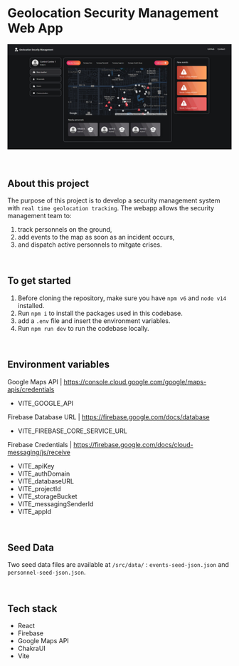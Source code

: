 # Geolocation Security Management Web App

![web_app](https://raw.githubusercontent.com/thatjosh/z-public-images/main/webapp_image.png)

<br>

## About this project

The purpose of this project is to develop a security management system with `real time geolocation tracking`. The webapp allows the security management team to:

1. track personnels on the ground,
2. add events to the map as soon as an incident occurs,
3. and dispatch active personnels to mitgate crises.

<br>

## To get started

1. Before cloning the repository, make sure you have `npm v6` and `node v14` installed.
2. Run `npm i` to install the packages used in this codebase.
3. add a `.env` file and insert the environment variables.
4. Run `npm run dev` to run the codebase locally.

<br>

## Environment variables

Google Maps API
| https://console.cloud.google.com/google/maps-apis/credentials

- VITE_GOOGLE_API

Firebase Database URL
| https://firebase.google.com/docs/database

- VITE_FIREBASE_CORE_SERVICE_URL

Firebase Credentials | https://firebase.google.com/docs/cloud-messaging/js/receive

- VITE_apiKey
- VITE_authDomain
- VITE_databaseURL
- VITE_projectId
- VITE_storageBucket
- VITE_messagingSenderId
- VITE_appId

<br>

## Seed Data

Two seed data files are available at `/src/data/` : `events-seed-json.json` and `personnel-seed-json.json`.

<br>

## Tech stack

- React
- Firebase
- Google Maps API
- ChakraUI
- Vite
